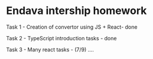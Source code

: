 # Endava intership homework

Task 1 - Creation of convertor using JS + React- done

Task 2 - TypeScript introduction tasks - done

Task 3 - Many react tasks - (7/9)
....  

